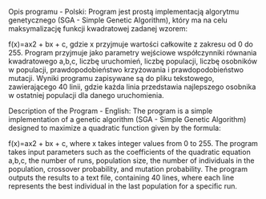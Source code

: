 
Opis programu - Polski:
Program jest prostą implementacją algorytmu genetycznego (SGA - Simple Genetic Algorithm), który ma na celu maksymalizację funkcji kwadratowej zadanej wzorem: 

f(x)=ax2 + bx + c, gdzie 
x przyjmuje wartości całkowite z zakresu od 0 do 255. Program przyjmuje jako parametry wejściowe współczynniki równania kwadratowego a,b,c, liczbę uruchomień, liczbę populacji, liczbę osobników w populacji, prawdopodobieństwo krzyżowania i prawdopodobieństwo mutacji. Wyniki programu zapisywane są do pliku tekstowego, zawierającego 40 linii, gdzie każda linia przedstawia najlepszego osobnika w ostatniej populacji dla danego uruchomienia.

Description of the Program - English:
The program is a simple implementation of a genetic algorithm (SGA - Simple Genetic Algorithm) designed to maximize a quadratic function given by the formula: 

f(x)=ax2 + bx + c, where 
x takes integer values from 0 to 255. The program takes input parameters such as the coefficients of the quadratic equation a,b,c, the number of runs, population size, the number of individuals in the population, crossover probability, and mutation probability. The program outputs the results to a text file, containing 40 lines, where each line represents the best individual in the last population for a specific run.
